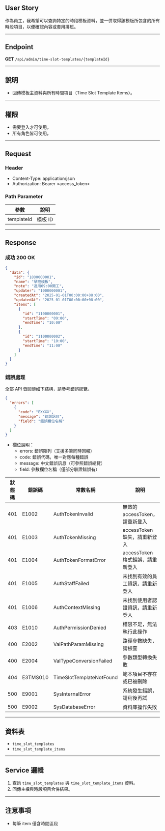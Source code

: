 ## User Story

作為員工，我希望可以查詢特定的時段模板資料，並一併取得該模板所包含的所有時段項目，以便確認內容或套用排班。

---

## Endpoint

**GET** `/api/admin/time-slot-templates/{templateId}`

---

## 說明

- 回傳模板主資料與所有時間項目（Time Slot Template Items）。

---

## 權限

- 需要登入才可使用。
- 所有角色皆可使用。

---

## Request

### Header

- Content-Type: application/json
- Authorization: Bearer <access_token>

### Path Parameter

| 參數       | 說明    |
| ---------- | ------- |
| templateId | 模板 ID |

---

## Response

### 成功 200 OK

```json
{
  "data": {
    "id": "1000000001",
    "name": "早班模板",
    "note": "適用09:00開工",
    "updater": "1000000001",
    "createdAt": "2025-01-01T00:00:00+08:00",
    "updatedAt": "2025-01-01T00:00:00+08:00",
    "items": [
      {
        "id": "1100000001",
        "startTime": "09:00",
        "endTime": "10:00"
      },
      {
        "id": "1100000002",
        "startTime": "10:00",
        "endTime": "11:00"
      }
    ]
  }
}
```

### 錯誤處理

全部 API 皆回傳如下結構，請參考錯誤總覽。

```json
{
  "errors": [
    {
      "code": "EXXXX",
      "message": "錯誤訊息",
      "field": "錯誤欄位名稱"
    }
  ]
}
```

- 欄位說明：
  - errors: 錯誤陣列（支援多筆同時回報）
  - code: 錯誤代碼，唯一對應每種錯誤
  - message: 中文錯誤訊息（可參照錯誤總覽）
  - field: 參數欄位名稱（僅部分驗證錯誤有）

| 狀態碼 | 錯誤碼   | 常數名稱                 | 說明                             |
| ------ | -------- | ------------------------ | -------------------------------- |
| 401    | E1002  | AuthTokenInvalid       | 無效的 accessToken，請重新登入   |
| 401    | E1003    | AuthTokenMissing         | accessToken 缺失，請重新登入     |
| 401    | E1004    | AuthTokenFormatError     | accessToken 格式錯誤，請重新登入 |
| 401    | E1005    | AuthStaffFailed          | 未找到有效的員工資訊，請重新登入 |
| 401    | E1006    | AuthContextMissing       | 未找到使用者認證資訊，請重新登入 |
| 403    | E1010    | AuthPermissionDenied     | 權限不足，無法執行此操作         |
| 400    | E2002    | ValPathParamMissing      | 路徑參數缺失，請檢查             |
| 400    | E2004    | ValTypeConversionFailed  | 參數類型轉換失敗                 |
| 404    | E3TMS010 | TimeSlotTemplateNotFound | 範本項目不存在或已被刪除         |
| 500    | E9001    | SysInternalError         | 系統發生錯誤，請稍後再試         |
| 500    | E9002    | SysDatabaseError         | 資料庫操作失敗                   |

---

## 資料表

- `time_slot_templates`
- `time_slot_template_items`

---

## Service 邏輯

1. 查詢 `time_slot_templates` 與 `time_slot_template_items` 資料。
2. 回傳主檔與時段項目合併結果。

---

## 注意事項

- 每筆 item 僅含時間區段
